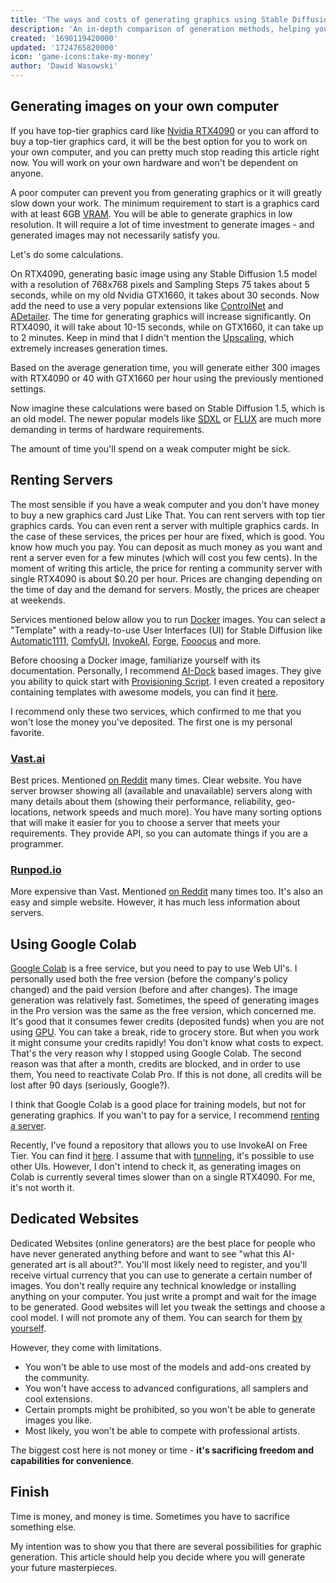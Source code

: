 ```yaml
---
title: 'The ways and costs of generating graphics using Stable Diffusion'
description: 'An in-depth comparison of generation methods, helping you choose between investing in hardware, renting cloud services, or using web platforms. Includes practical insights on costs, performance, and limitations.'
created: '1690119420000'
updated: '1724765820000'
icon: 'game-icons:take-my-money'
author: 'Dawid Wasowski'
---
```


## Generating images on your own computer

If you have top-tier graphics card like
[Nvidia RTX4090](https://www.nvidia.com/en-us/geforce/graphics-cards/40-series/rtx-4090/)
or you can afford to buy a top-tier graphics card, it will be the best option
for you to work on your own computer, and you can pretty much stop reading this
article right now. You will work on your own hardware and won't be dependent on
anyone.

A poor computer can prevent you from generating graphics or it will greatly slow
down your work. The minimum requirement to start is a graphics card with at
least 6GB [VRAM](https://en.wikipedia.org/wiki/Video_random-access_memory). You
will be able to generate graphics in low resolution. It will require a lot of
time investment to generate images - and generated images may not necessarily
satisfy you.

<!-- In short, the more VRAM you have, the higher resolution images you can generate. -->

Let's do some calculations.

On RTX4090, generating basic image using any Stable Diffusion 1.5 model with a
resolution of 768x768 pixels and Sampling Steps 75 takes about 5 seconds, while
on my old Nvidia GTX1660, it takes about 30 seconds. Now add the need to use a
very popular extensions like
[ControlNet](https://github.com/lllyasviel/ControlNet) and
[ADetailer](https://github.com/Bing-su/adetailer). The time for generating
graphics will increase significantly. On RTX4090, it will take about 10-15
seconds, while on GTX1660, it can take up to 2 minutes. Keep in mind that I
didn't mention the [Upscaling](https://stable-diffusion-art.com/ai-upscaler/),
which extremely increases generation times.

Based on the average generation time, you will generate either 300 images with
RTX4090 or 40 with GTX1660 per hour using the previously mentioned settings.

Now imagine these calculations were based on Stable Diffusion 1.5, which is an
old model. The newer popular models like
[SDXL](https://stability.ai/news/stable-diffusion-sdxl-1-announcement) or
[FLUX](https://blackforestlabs.ai/) are much more demanding in terms of hardware
requirements.

The amount of time you'll spend on a weak computer might be sick.

## Renting Servers

The most sensible if you have a weak computer and you don't have money to buy a
new graphics card Just Like That. You can rent servers with top tier graphics
cards. You can even rent a server with multiple graphics cards. In the case of
these services, the prices per hour are fixed, which is good. You know how much
you pay. You can deposit as much money as you want and rent a server even for a
few minutes (which will cost you few cents). In the moment of writing this
article, the price for renting a community server with single RTX4090 is about
$0.20 per hour. Prices are changing depending on the time of day and the demand
for servers. Mostly, the prices are cheaper at weekends.

Services mentioned below allow you to run
[Docker](https://docs.docker.com/get-started/overview/) images. You can select a
"Template" with a ready-to-use User Interfaces (UI) for Stable Diffusion like
[Automatic1111](https://github.com/AUTOMATIC1111/stable-diffusion-webui),
[ComfyUI](https://github.com/comfyanonymous/ComfyUI),
[InvokeAI](https://github.com/invoke-ai/InvokeAI),
[Forge](https://github.com/lllyasviel/stable-diffusion-webui-forge),
[Fooocus](https://github.com/lllyasviel/Fooocus) and more.

Before choosing a Docker image, familiarize yourself with its documentation.
Personally, I recommend [AI-Dock](https://github.com/ai-dock) based images. They
give you ability to quick start with
[Provisioning Script](https://github.com/ai-dock/base-image/wiki/4.0-Running-the-Image#provisioning-script).
I even created a repository containing templates with awesome models, you can
find it [here](https://github.com/Avaray/stable-diffusion-templates).

I recommend only these two services, which confirmed to me that you won't lose
the money you've deposited. The first one is my personal favorite.

### [Vast.ai](https://cloud.vast.ai/?ref_id=62878&creator_id=42512&name=null)

Best prices. Mentioned
[on Reddit](https://www.reddit.com/r/StableDiffusion/search/?q=vast.ai&restrict_sr=1&type=comment&sort=top)
many times. Clear website. You have server browser showing all (available and
unavailable) servers along with many details about them (showing their
performance, reliability, geo-locations, network speeds and much more). You have
many sorting options that will make it easier for you to choose a server that
meets your requirements. They provide API, so you can automate things if you are
a programmer.

### [Runpod.io](https://runpod.io?ref=gzvzzzv9)

More expensive than Vast. Mentioned
[on Reddit](https://www.reddit.com/r/StableDiffusion/search/?q=runpod.io&restrict_sr=1&type=comment&sort=top)
many times too. It's also an easy and simple website. However, it has much less
information about servers.

## Using Google Colab

[Google Colab](https://colab.research.google.com/) is a free service, but you
need to pay to use Web UI's. I personally used both the free version (before the
company's policy changed) and the paid version (before and after changes). The
image generation was relatively fast. Sometimes, the speed of generating images
in the Pro version was the same as the free version, which concerned me. It's
good that it consumes fewer credits (deposited funds) when you are not using
[GPU](https://en.wikipedia.org/wiki/Graphics_processing_unit). You can take a
break, ride to grocery store. But when you work it might consume your credits
rapidly! You don't know what costs to expect. That's the very reason why I
stopped using Google Colab. The second reason was that after a month, credits
are blocked, and in order to use them, You need to reactivate Colab Pro. If this
is not done, all credits will be lost after 90 days (seriously, Google?).

I think that Google Colab is a good place for training models, but not for
generating graphics. If you wan't to pay for a service, I recommend
[renting a server](/the-ways-and-costs-of-generating-graphics-using-stable-diffusion#renting-servers).

Recently, I've found a repository that allows you to use InvokeAI on Free Tier.
You can find it [here](https://github.com/i-huzaifa-arshad/InvokeAi-Colab). I
assume that with [tunneling](https://ngrok.com/our-product/secure-tunnels), it's
possible to use other UIs. However, I don't intend to check it, as generating
images on Colab is currently several times slower than on a single RTX4090. For
me, it's not worth it.

## Dedicated Websites

Dedicated Websites (online generators) are the best place for people who have
never generated anything before and want to see "what this AI-generated art is
all about?". You'll most likely need to register, and you'll receive virtual
currency that you can use to generate a certain number of images. You don't
really require any technical knowledge or installing anything on your computer.
You just write a prompt and wait for the image to be generated. Good websites
will let you tweak the settings and choose a cool model. I will not promote any
of them. You can search for them
[by yourself](https://www.perplexity.ai/search/list-of-online-ai-art-generato-yhjt_nEcR0qd4WlJdSfx8Q).

However, they come with limitations.

- You won't be able to use most of the models and add-ons created by the
  community.
- You won't have access to advanced configurations, all samplers and cool
  extensions.
- Certain prompts might be prohibited, so you won't be able to generate images
  you like.
- Most likely, you won't be able to compete with professional artists.

The biggest cost here is not money or time - **it's sacrificing freedom and
capabilities for convenience**.

## Finish

Time is money, and money is time. Sometimes you have to sacrifice something
else.

My intention was to show you that there are several possibilities for graphic
generation. This article should help you decide where you will generate your
future masterpieces.
